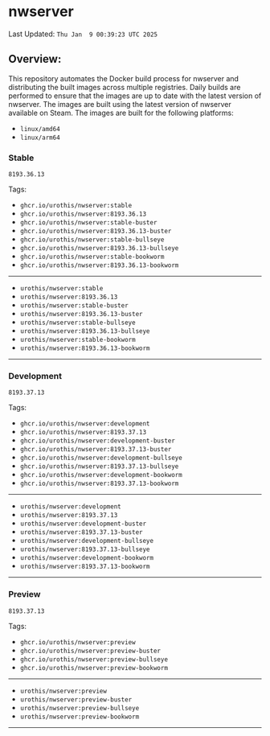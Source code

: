 # <b>nwserver</b>

Last Updated: `Thu Jan  9 00:39:23 UTC 2025`

## Overview:
This repository automates the Docker build process for nwserver and distributing the built images across multiple registries. Daily builds are performed to ensure that the images are up to date with the latest version of nwserver. The images are built using the latest version of nwserver available on Steam.
The images are built for the following platforms:

- `linux/amd64`
- `linux/arm64`

### Stable
`8193.36.13`

Tags: 

- `ghcr.io/urothis/nwserver:stable`
- `ghcr.io/urothis/nwserver:8193.36.13`
- `ghcr.io/urothis/nwserver:stable-buster`
- `ghcr.io/urothis/nwserver:8193.36.13-buster`
- `ghcr.io/urothis/nwserver:stable-bullseye`
- `ghcr.io/urothis/nwserver:8193.36.13-bullseye`
- `ghcr.io/urothis/nwserver:stable-bookworm`
- `ghcr.io/urothis/nwserver:8193.36.13-bookworm`
---
- `urothis/nwserver:stable`
- `urothis/nwserver:8193.36.13`
- `urothis/nwserver:stable-buster`
- `urothis/nwserver:8193.36.13-buster`
- `urothis/nwserver:stable-bullseye`
- `urothis/nwserver:8193.36.13-bullseye`
- `urothis/nwserver:stable-bookworm`
- `urothis/nwserver:8193.36.13-bookworm`
---

### Development
`8193.37.13`

Tags: 

- `ghcr.io/urothis/nwserver:development`
- `ghcr.io/urothis/nwserver:8193.37.13`
- `ghcr.io/urothis/nwserver:development-buster`
- `ghcr.io/urothis/nwserver:8193.37.13-buster`
- `ghcr.io/urothis/nwserver:development-bullseye`
- `ghcr.io/urothis/nwserver:8193.37.13-bullseye`
- `ghcr.io/urothis/nwserver:development-bookworm`
- `ghcr.io/urothis/nwserver:8193.37.13-bookworm`
---
- `urothis/nwserver:development`
- `urothis/nwserver:8193.37.13`
- `urothis/nwserver:development-buster`
- `urothis/nwserver:8193.37.13-buster`
- `urothis/nwserver:development-bullseye`
- `urothis/nwserver:8193.37.13-bullseye`
- `urothis/nwserver:development-bookworm`
- `urothis/nwserver:8193.37.13-bookworm`
---

### Preview
`8193.37.13`

Tags: 

- `ghcr.io/urothis/nwserver:preview`
- `ghcr.io/urothis/nwserver:preview-buster`
- `ghcr.io/urothis/nwserver:preview-bullseye`
- `ghcr.io/urothis/nwserver:preview-bookworm`
---
- `urothis/nwserver:preview`
- `urothis/nwserver:preview-buster`
- `urothis/nwserver:preview-bullseye`
- `urothis/nwserver:preview-bookworm`
---
